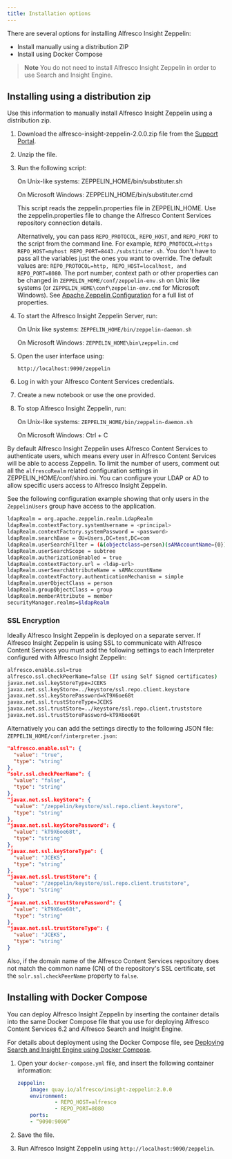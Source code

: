 ```yaml
---
title: Installation options
---
```

There are several options for installing Alfresco Insight Zeppelin:

* Install manually using a distribution ZIP
* Install using Docker Compose

> **Note** You do not need to install Alfresco Insight Zeppelin in order to use Search and Insight Engine.

## Installing using a distribution zip

Use this information to manually install Alfresco Insight Zeppelin using a distribution zip.

1. Download the alfresco-insight-zeppelin-2.0.0.zip file from the [Support Portal](http://support.alfresco.com/).

2. Unzip the file.

3. Run the following script:

    On Unix-like systems: ZEPPELIN\_HOME/bin/substituter.sh

    On Microsoft Windows: ZEPPELIN\_HOME/bin/substituter.cmd

    This script reads the zeppelin.properties file in ZEPPELIN\_HOME. Use the zeppelin.properties file to change the Alfresco Content Services repository connection details.

    Alternatively, you can pass `REPO_PROTOCOL`, `REPO_HOST`, and `REPO_PORT` to the script from the command line. For example, `REPO_PROTOCOL=https REPO_HOST=myhost REPO_PORT=8443./substituter.sh`. You don't have to pass all the variables just the ones you want to override. The default values are: `REPO_PROTOCOL=http, REPO_HOST=localhost, and REPO_PORT=8080`. The port number, context path or other properties can be changed in `ZEPPELIN_HOME/conf/zeppelin-env.sh` on Unix like systems (or `ZEPPELIN_HOME\conf\zeppelin-env.cmd` for Microsoft Windows). See [Apache Zeppelin Configuration](https://zeppelin.apache.org/docs/0.7.3/install/configuration.html) for a full list of properties.

4. To start the Alfresco Insight Zeppelin Server, run:

    On Unix like systems: `ZEPPELIN_HOME/bin/zeppelin-daemon.sh`

    On Microsoft Windows: `ZEPPELIN_HOME\bin\zeppelin.cmd`

5. Open the user interface using:

    `http://localhost:9090/zeppelin`

6. Log in with your Alfresco Content Services credentials.

7. Create a new notebook or use the one provided.

8. To stop Alfresco Insight Zeppelin, run:

    On Unix-like systems: `ZEPPELIN_HOME/bin/zeppelin-daemon.sh`

    On Microsoft Windows: Ctrl + C

By default Alfresco Insight Zeppelin uses Alfresco Content Services to authenticate users, which means every user in Alfresco Content Services will be able to access Zeppelin. To limit the number of users, comment out all the `alfrescoRealm` related configuration settings in ZEPPELIN\_HOME/conf/shiro.ini. You can configure your LDAP or AD to allow specific users access to Alfresco Insight Zeppelin.

See the following configuration example showing that only users in the `ZeppelinUsers` group have access to the application.

```bash
ldapRealm = org.apache.zeppelin.realm.LdapRealm
ldapRealm.contextFactory.systemUsername = <principal>
ldapRealm.contextFactory.systemPassword = <password>
ldapRealm.searchBase = OU=Users,DC=test,DC=com
ldapRealm.userSearchFilter = (&(objectclass=person)(sAMAccountName={0})(memberOf:=CN=ZeppelinUsers,OU=Users,DC=test,DC=com))
ldapRealm.userSearchScope = subtree
ldapRealm.authorizationEnabled = true
ldapRealm.contextFactory.url = <ldap-url>
ldapRealm.userSearchAttributeName = sAMAccountName
ldapRealm.contextFactory.authenticationMechanism = simple
ldapRealm.userObjectClass = person
ldapRealm.groupObjectClass = group
ldapRealm.memberAttribute = member
securityManager.realms=$ldapRealm
```

### SSL Encryption

Ideally Alfresco Insight Zeppelin is deployed on a separate server. If Alfresco Insight Zeppelin is using SSL to communicate with Alfresco Content Services you must add the following settings to each Interpreter configured with Alfresco Insight Zeppelin:

```bash
alfresco.enable.ssl=true
alfresco.ssl.checkPeerName=false (If using Self Signed certificates)
javax.net.ssl.keyStoreType=JCEKS
javax.net.ssl.keyStore=../keystore/ssl.repo.client.keystore
javax.net.ssl.keyStorePassword=kT9X6oe68t
javax.net.ssl.trustStoreType=JCEKS
javax.net.ssl.trustStore=../keystore/ssl.repo.client.truststore
javax.net.ssl.trustStorePassword=kT9X6oe68t
```

Alternatively you can add the settings directly to the following JSON file: `ZEPPELIN_HOME/conf/interpreter.json`:

```json
"alfresco.enable.ssl": {
  "value": "true",
  "type": "string"
},
"solr.ssl.checkPeerName": {
  "value": "false",
  "type": "string"
},
"javax.net.ssl.keyStore": {
  "value": "/zeppelin/keystore/ssl.repo.client.keystore",
  "type": "string"
},
"javax.net.ssl.keyStorePassword": {
  "value": "kT9X6oe68t",
  "type": "string"
},
"javax.net.ssl.keyStoreType": {
  "value": "JCEKS",
  "type": "string"
},
"javax.net.ssl.trustStore": {
  "value": "/zeppelin/keystore/ssl.repo.client.truststore",
  "type": "string"
},
"javax.net.ssl.trustStorePassword": {
  "value": "kT9X6oe68t",
  "type": "string"
},
"javax.net.ssl.trustStoreType": {
  "value": "JCEKS",
  "type": "string"
}
```

Also, if the domain name of the Alfresco Content Services repository does not match the common name (CN) of the repository's SSL certificate, set the `solr.ssl.checkPeerName` property to `false`.

## Installing with Docker Compose

You can deploy Alfresco Insight Zeppelin by inserting the container details into the same Docker Compose file that you use for deploying Alfresco Content Services 6.2 and Alfresco Search and Insight Engine.

For details about deployment using the Docker Compose file, see [Deploying Search and Insight Engine using Docker Compose](search-insight-deploying.md).

1. Open your `docker-compose.yml` file, and insert the following container information:

    ```YAML
    zeppelin:
        image: quay.io/alfresco/insight-zeppelin:2.0.0
        environment:
                - REPO_HOST=alfresco
                - REPO_PORT=8080
        ports:
        - “9090:9090”
    ```

2. Save the file.

3. Run Alfresco Insight Zeppelin using `http://localhost:9090/zeppelin`.
